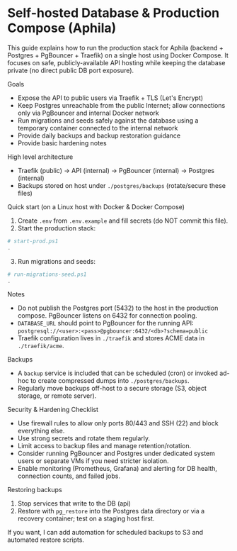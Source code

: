 # Self-hosted Database & Production Compose (Aphila)

This guide explains how to run the production stack for Aphila (backend + Postgres + PgBouncer + Traefik) on a single host using Docker Compose. It focuses on safe, publicly-available API hosting while keeping the database private (no direct public DB port exposure).

Goals
- Expose the API to public users via Traefik + TLS (Let's Encrypt)
- Keep Postgres unreachable from the public Internet; allow connections only via PgBouncer and internal Docker network
- Run migrations and seeds safely against the database using a temporary container connected to the internal network
- Provide daily backups and backup restoration guidance
- Provide basic hardening notes

High level architecture
- Traefik (public) -> API (internal) -> PgBouncer (internal) -> Postgres (internal)
- Backups stored on host under `./postgres/backups` (rotate/secure these files)

Quick start (on a Linux host with Docker & Docker Compose)
1. Create `.env` from `.env.example` and fill secrets (do NOT commit this file).
2. Start the production stack:

```powershell
# start-prod.ps1
.
```

3. Run migrations and seeds:

```powershell
# run-migrations-seed.ps1
.
```

Notes
- Do not publish the Postgres port (5432) to the host in the production compose. PgBouncer listens on 6432 for connection pooling.
- `DATABASE_URL` should point to PgBouncer for the running API: `postgresql://<user>:<pass>@pgbouncer:6432/<db>?schema=public`
- Traefik configuration lives in `./traefik` and stores ACME data in `./traefik/acme`.

Backups
- A `backup` service is included that can be scheduled (cron) or invoked ad-hoc to create compressed dumps into `./postgres/backups`.
- Regularly move backups off-host to a secure storage (S3, object storage, or remote server).

Security & Hardening Checklist
- Use firewall rules to allow only ports 80/443 and SSH (22) and block everything else.
- Use strong secrets and rotate them regularly.
- Limit access to backup files and manage retention/rotation.
- Consider running PgBouncer and Postgres under dedicated system users or separate VMs if you need stricter isolation.
- Enable monitoring (Prometheus, Grafana) and alerting for DB health, connection counts, and failed jobs.

Restoring backups
1. Stop services that write to the DB (api)
2. Restore with `pg_restore` into the Postgres data directory or via a recovery container; test on a staging host first.

If you want, I can add automation for scheduled backups to S3 and automated restore scripts.
